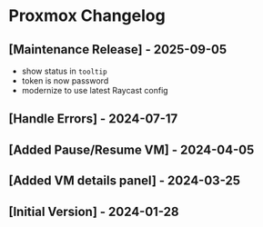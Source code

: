 # Proxmox Changelog

## [Maintenance Release] - 2025-09-05

- show status in `tooltip`
- token is now password
- modernize to use latest Raycast config

## [Handle Errors] - 2024-07-17

## [Added Pause/Resume VM] - 2024-04-05

## [Added VM details panel] - 2024-03-25

## [Initial Version] - 2024-01-28
